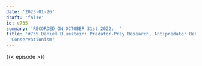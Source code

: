 ```yaml
---
date: '2023-01-26'
draft: 'false'
id: e735
summary: 'RECORDED ON OCTOBER 31st 2022.  '
title: '#735 Daniel Blumstein: Predator-Prey Research, Antipredator Behavior, and
  Conservationism'
---
```

{{< episode >}}

